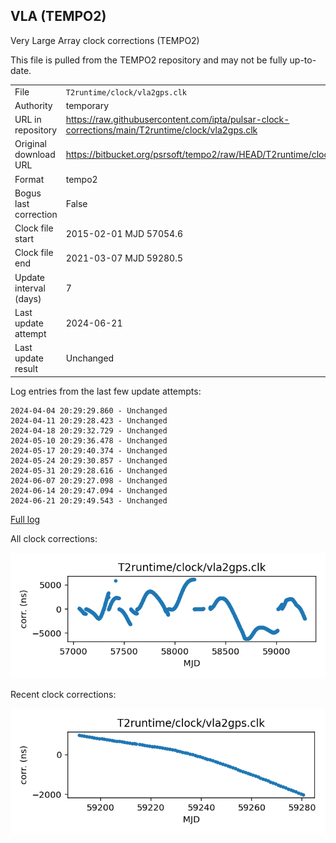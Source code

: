 
## VLA (TEMPO2)

Very Large Array clock corrections (TEMPO2)

This file is pulled from the TEMPO2 repository and may not be fully
up-to-date.

|     |     |
|:--- |:--- |
| File | `T2runtime/clock/vla2gps.clk` |
| Authority | temporary |
| URL in repository | <https://raw.githubusercontent.com/ipta/pulsar-clock-corrections/main/T2runtime/clock/vla2gps.clk> |
| Original download URL | <https://bitbucket.org/psrsoft/tempo2/raw/HEAD/T2runtime/clock/vla2gps.clk> |
| Format | tempo2 |
| Bogus last correction | False |
| Clock file start | 2015-02-01 MJD 57054.6 |
| Clock file end | 2021-03-07 MJD 59280.5 |
| Update interval (days) | 7 |
| Last update attempt | 2024-06-21 |
| Last update result | Unchanged |

Log entries from the last few update attempts:
```
2024-04-04 20:29:29.860 - Unchanged
2024-04-11 20:29:28.423 - Unchanged
2024-04-18 20:29:32.729 - Unchanged
2024-05-10 20:29:36.478 - Unchanged
2024-05-17 20:29:40.374 - Unchanged
2024-05-24 20:29:30.857 - Unchanged
2024-05-31 20:29:28.616 - Unchanged
2024-06-07 20:29:27.098 - Unchanged
2024-06-14 20:29:47.094 - Unchanged
2024-06-21 20:29:49.543 - Unchanged
```
[Full log](https://raw.githubusercontent.com/ipta/pulsar-clock-corrections/main/log/T2runtime/clock/vla2gps.clk.log)


All clock corrections:

![plot of all clock corrections](vla2gps.clk.png "All corrections")

Recent clock corrections:

![plot of recent clock corrections](vla2gps.clk.short.png "Recent corrections")

